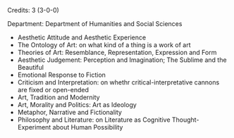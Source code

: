 Credits: 3 (3-0-0)

Department: Department of Humanities and Social Sciences


- Aesthetic Attitude and Aesthetic Experience
- The Ontology of Art: on what kind of a thing is a work of art
- Theories of Art: Resemblance, Representation, Expression and Form
- Aesthetic Judgement: Perception and Imagination; The Sublime and the Beautiful
- Emotional Response to Fiction
- Criticism and Interpretation: on whethr critical-interpretative cannons are fixed or open-ended
- Art, Tradition and Modernity
- Art, Morality and Politics: Art as Ideology
- Metaphor, Narrative and Fictionality
- Philosophy and Literature: on Literature as Cognitive Thought-Experiment about Human Possibility